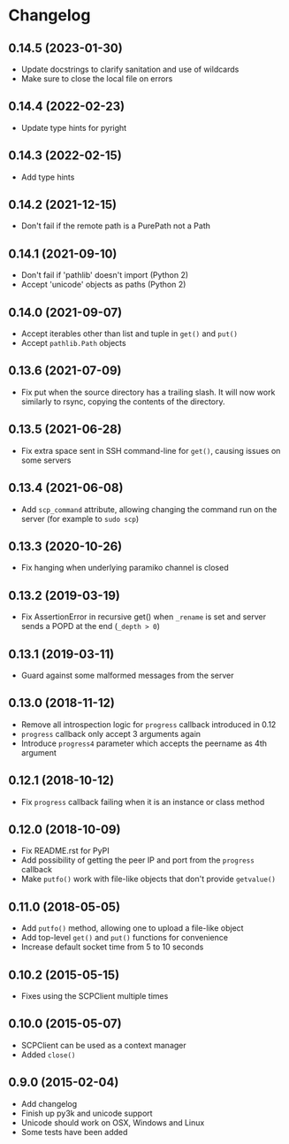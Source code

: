 # Changelog

## 0.14.5 (2023-01-30)

- Update docstrings to clarify sanitation and use of wildcards
- Make sure to close the local file on errors

## 0.14.4 (2022-02-23)

- Update type hints for pyright

## 0.14.3 (2022-02-15)

- Add type hints

## 0.14.2 (2021-12-15)

- Don't fail if the remote path is a PurePath not a Path

## 0.14.1 (2021-09-10)

- Don't fail if 'pathlib' doesn't import (Python 2)
- Accept 'unicode' objects as paths (Python 2)

## 0.14.0 (2021-09-07)

- Accept iterables other than list and tuple in `get()` and `put()`
- Accept `pathlib.Path` objects

## 0.13.6 (2021-07-09)

- Fix put when the source directory has a trailing slash. It will now work similarly to rsync, copying the contents of the directory.

## 0.13.5 (2021-06-28)

- Fix extra space sent in SSH command-line for `get()`, causing issues on some servers

## 0.13.4 (2021-06-08)

- Add `scp_command` attribute, allowing changing the command run on the server (for example to `sudo scp`)

## 0.13.3 (2020-10-26)

- Fix hanging when underlying paramiko channel is closed

## 0.13.2 (2019-03-19)

- Fix AssertionError in recursive get() when `_rename` is set and server sends a POPD at the end (`_depth > 0`)

## 0.13.1 (2019-03-11)

- Guard against some malformed messages from the server

## 0.13.0 (2018-11-12)

- Remove all introspection logic for `progress` callback introduced in 0.12
- `progress` callback only accept 3 arguments again
- Introduce `progress4` parameter which accepts the peername as 4th argument

## 0.12.1 (2018-10-12)

- Fix `progress` callback failing when it is an instance or class method

## 0.12.0 (2018-10-09)

- Fix README.rst for PyPI
- Add possibility of getting the peer IP and port from the `progress` callback
- Make `putfo()` work with file-like objects that don't provide `getvalue()`

## 0.11.0 (2018-05-05)

- Add `putfo()` method, allowing one to upload a file-like object
- Add top-level `get()` and `put()` functions for convenience
- Increase default socket time from 5 to 10 seconds

## 0.10.2 (2015-05-15)

- Fixes using the SCPClient multiple times

## 0.10.0 (2015-05-07)

- SCPClient can be used as a context manager
- Added `close()`

## 0.9.0 (2015-02-04)

- Add changelog
- Finish up py3k and unicode support
- Unicode should work on OSX, Windows and Linux
- Some tests have been added

